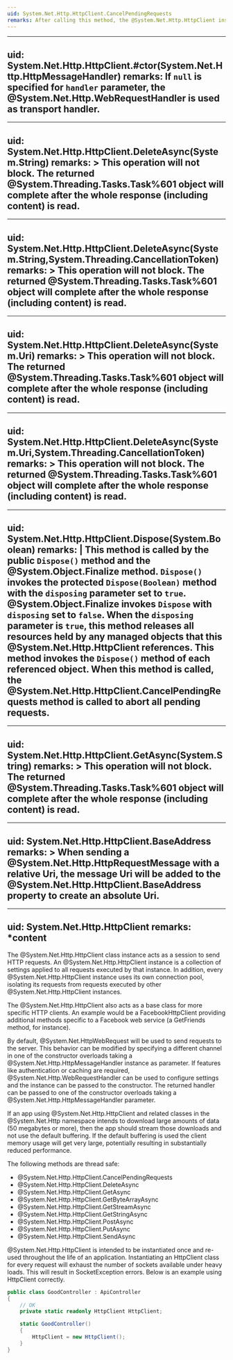 ```yaml
---
uid: System.Net.Http.HttpClient.CancelPendingRequests
remarks: After calling this method, the @System.Net.Http.HttpClient instance can still be used to execute additional requests.
---
```

---
uid: System.Net.Http.HttpClient.#ctor(System.Net.Http.HttpMessageHandler)
remarks: If `null` is specified for `handler` parameter, the @System.Net.Http.WebRequestHandler is used as transport handler.
---
---
uid: System.Net.Http.HttpClient.DeleteAsync(System.String)
remarks: >
 This operation will not block. 
 The returned @System.Threading.Tasks.Task%601 object will complete after the whole response (including content) is read.
---
---
uid: System.Net.Http.HttpClient.DeleteAsync(System.String,System.Threading.CancellationToken)
remarks: >
 This operation will not block. 
 The returned @System.Threading.Tasks.Task%601 object will complete after the whole response (including content) is read.
---
---
uid: System.Net.Http.HttpClient.DeleteAsync(System.Uri)
remarks: >
 This operation will not block. 
 The returned @System.Threading.Tasks.Task%601 object will complete after the whole response (including content) is read.
---
---
uid: System.Net.Http.HttpClient.DeleteAsync(System.Uri,System.Threading.CancellationToken)
remarks: >
 This operation will not block. 
 The returned @System.Threading.Tasks.Task%601 object will complete after the whole response (including content) is read.
---
---
uid: System.Net.Http.HttpClient.Dispose(System.Boolean)
remarks: |
 This method is called by the public `Dispose()` method and the @System.Object.Finalize method. `Dispose()` invokes the protected `Dispose(Boolean)` method with the `disposing` parameter set to `true`. @System.Object.Finalize invokes `Dispose` with  `disposing` set to `false`.
 When the `disposing` parameter is `true`, this method releases all resources held by any managed objects that this @System.Net.Http.HttpClient references. This method invokes the `Dispose()` method of each referenced object.
 When this method is called, the @System.Net.Http.HttpClient.CancelPendingRequests method is called to abort all pending requests.
---
---
uid: System.Net.Http.HttpClient.GetAsync(System.String)
remarks: >
 This operation will not block. 
 The returned @System.Threading.Tasks.Task%601 object will complete after the whole response (including content) is read.
---
---
uid: System.Net.Http.HttpClient.BaseAddress
remarks: >
 When sending a @System.Net.Http.HttpRequestMessage with a relative Uri, the message Uri will be added to the @System.Net.Http.HttpClient.BaseAddress property to create an absolute Uri.
---
---
uid: System.Net.Http.HttpClient
remarks: *content
---
The @System.Net.Http.HttpClient class instance acts as a session to send HTTP requests. 
An @System.Net.Http.HttpClient instance is a collection of settings applied to all requests executed by that instance. In addition, every @System.Net.Http.HttpClient instance uses its own connection pool, isolating its requests from requests executed by other @System.Net.Http.HttpClient instances.

The @System.Net.Http.HttpClient also acts as a base class for more specific HTTP clients. An example would be a FacebookHttpClient providing additional methods specific to a Facebook web service (a GetFriends method, for instance).

By default, @System.Net.HttpWebRequest will be used to send requests to the server. This behavior can be modified by specifying a different channel in one of the constructor overloads taking a @System.Net.Http.HttpMessageHandler instance as parameter. If features like authentication or caching are required, @System.Net.Http.WebRequestHandler can be used to configure settings and the instance can be passed to the constructor. The returned handler can be passed to one of the constructor overloads taking a @System.Net.Http.HttpMessageHandler parameter.

If an app using @System.Net.Http.HttpClient and related classes in the @System.Net.Http namespace intends to download large amounts of data (50 megabytes or more), then the app should stream those downloads and not use the default buffering. If the default buffering is used the client memory usage will get very large, potentially resulting in substantially reduced performance.

The following methods are thread safe:

- @System.Net.Http.HttpClient.CancelPendingRequests
- @System.Net.Http.HttpClient.DeleteAsync
- @System.Net.Http.HttpClient.GetAsync
- @System.Net.Http.HttpClient.GetByteArrayAsync
- @System.Net.Http.HttpClient.GetStreamAsync
- @System.Net.Http.HttpClient.GetStringAsync
- @System.Net.Http.HttpClient.PostAsync
- @System.Net.Http.HttpClient.PutAsync
- @System.Net.Http.HttpClient.SendAsync


@System.Net.Http.HttpClient is intended to be instantiated once and re-used throughout the life of an application. Instantiating an HttpClient class for every request will exhaust the number of sockets available under heavy loads. This will result in SocketException errors. Below is an example using HttpClient correctly.

```csharp
public class GoodController : ApiController
{
    // OK
    private static readonly HttpClient HttpClient;

    static GoodController()
    {
        HttpClient = new HttpClient();
    }
}
```